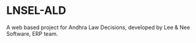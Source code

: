 # LNSEL-ALD
A web based project for Andhra Law Decisions, developed by Lee &amp; Nee Software, ERP team. 

